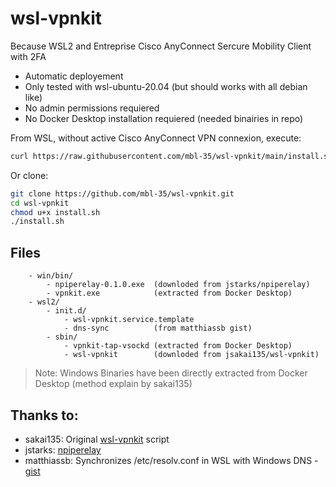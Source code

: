 # wsl-vpnkit

Because WSL2 and Entreprise Cisco AnyConnect Sercure Mobility Client with 2FA

- Automatic deployement
- Only tested with wsl-ubuntu-20.04 (but should works with all debian like)
- No admin permissions requiered
- No Docker Desktop installation requiered (needed binairies in repo)

From WSL, without active Cisco AnyConnect VPN connexion, execute:
```bash
curl https://raw.githubusercontent.com/mbl-35/wsl-vpnkit/main/install.sh | bash
```

Or clone:

```bash
git clone https://github.com/mbl-35/wsl-vpnkit.git
cd wsl-vpnkit
chmod u+x install.sh
./install.sh
```

## Files

```
    - win/bin/
        - npiperelay-0.1.0.exe  (downloded from jstarks/npiperelay)
        - vpnkit.exe            (extracted from Docker Desktop)
    - wsl2/
        - init.d/
            - wsl-vpnkit.service.template
            - dns-sync          (from matthiassb gist)
        - sbin/
            - vpnkit-tap-vsockd (extracted from Docker Desktop)
            - wsl-vpnkit        (downloded from jsakai135/wsl-vpnkit)
```

> Note: Windows Binaries have been directly extracted from Docker Desktop (method explain by sakai135)

## Thanks to:

- sakai135: Original [wsl-vpnkit](https://github.com/sakai135/wsl-vpnkit) script
- jstarks: [npiperelay](https://github.com/jstarks/npiperelay)
- matthiassb: Synchronizes /etc/resolv.conf in WSL with Windows DNS - [gist](https://gist.github.com/matthiassb/9c8162d2564777a70e3ae3cbee7d2e95)
